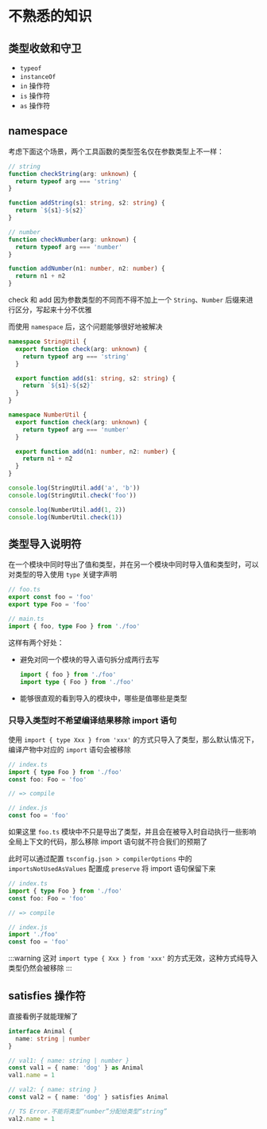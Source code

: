# 不熟悉的知识

## 类型收敛和守卫

- `typeof`
- `instanceOf`
- `in` 操作符
- `is` 操作符
- `as` 操作符

## namespace

考虑下面这个场景，两个工具函数的类型签名仅在参数类型上不一样：

```ts
// string
function checkString(arg: unknown) {
  return typeof arg === 'string'
}

function addString(s1: string, s2: string) {
  return `${s1}-${s2}`
}

// number
function checkNumber(arg: unknown) {
  return typeof arg === 'number'
}

function addNumber(n1: number, n2: number) {
  return n1 + n2
}
```

check 和 add 因为参数类型的不同而不得不加上一个 `String`、`Number` 后缀来进行区分，写起来十分不优雅

而使用 `namespace` 后，这个问题能够很好地被解决

```ts
namespace StringUtil {
  export function check(arg: unknown) {
    return typeof arg === 'string'
  }

  export function add(s1: string, s2: string) {
    return `${s1}-${s2}`
  }
}

namespace NumberUtil {
  export function check(arg: unknown) {
    return typeof arg === 'number'
  }

  export function add(n1: number, n2: number) {
    return n1 + n2
  }
}

console.log(StringUtil.add('a', 'b'))
console.log(StringUtil.check('foo'))

console.log(NumberUtil.add(1, 2))
console.log(NumberUtil.check(1))
```

## 类型导入说明符

在一个模块中同时导出了值和类型，并在另一个模块中同时导入值和类型时，可以对类型的导入使用 `type` 关键字声明

```ts
// foo.ts
export const foo = 'foo'
export type Foo = 'foo'

// main.ts
import { foo, type Foo } from './foo'
```

这样有两个好处：

- 避免对同一个模块的导入语句拆分成两行去写

  ```ts
  import { foo } from './foo'
  import type { Foo } from './foo'
  ```

- 能够很直观的看到导入的模块中，哪些是值哪些是类型

### 只导入类型时不希望编译结果移除 import 语句

使用 `import { type Xxx } from 'xxx'` 的方式只导入了类型，那么默认情况下，编译产物中对应的 `import` 语句会被移除

```ts
// index.ts
import { type Foo } from './foo'
const foo: Foo = 'foo'

// => compile

// index.js
const foo = 'foo'
```

如果这里 `foo.ts` 模块中不只是导出了类型，并且会在被导入时自动执行一些影响全局上下文的代码，那么移除 import 语句就不符合我们的预期了

此时可以通过配置 `tsconfig.json > compilerOptions` 中的 `importsNotUsedAsValues` 配置成 `preserve` 将 import 语句保留下来

```ts
// index.ts
import { type Foo } from './foo'
const foo: Foo = 'foo'

// => compile

// index.js
import './foo'
const foo = 'foo'
```

:::warning
这对 `import type { Xxx } from 'xxx'` 的方式无效，这种方式纯导入类型仍然会被移除
:::

## satisfies 操作符

直接看例子就能理解了

```ts
interface Animal {
  name: string | number
}

// val1: { name: string | number }
const val1 = { name: 'dog' } as Animal
val1.name = 1

// val2: { name: string }
const val2 = { name: 'dog' } satisfies Animal

// TS Error.不能将类型“number”分配给类型“string”
val2.name = 1
```
